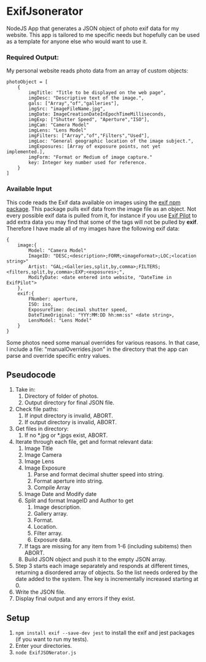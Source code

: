 # ExifJsonerator
NodeJS App that generates a JSON object of photo exif data for my website.  This app is tailored to me specific needs but hopefully can be used as a template for anyone else who would want to use it.

### Required Output:
My personal website reads photo data from an array of custom objects:

```
photoObject = [
    {
        imgTitle: "Title to be displayed on the web page",
        imgDesc: "Descriptive text of the image.",
        gals: ["Array","of","galleries"],
        imgSrc: "imageFileName.jpg",
        imgDate: ImageCreationDateInEpochTimeMilliseconds,
        imgExp: ["Shutter Speed", "Aperture","ISO"],
        imgCam: "Camera Model"
        imgLens: "Lens Model"
        imgFilters: ["Array","of","Filters","Used"],
        imgLoc: "General geographic location of the image subject.",
        imgExposures: [Array of exposure points, not yet implemented.],
        imgForm: "Format or Medium of image capture."
        key: Integer key number used for reference.  
    }
]
```
### Available Input
This code reads the Exif data available on images using the [exif npm package](https://www.npmjs.com/package/exif).  This package pulls exif data from the image file as an object.  Not every possible exif data is pulled from it, for instance if you use [Exif Pilot](https://www.colorpilot.com/exif.html) to add extra data you may find that some of the tags will not be pulled by **exif**.  Therefore I have made all of my images have the following exif data:

```
{
    image:{
        Model: "Camera Model"
        ImageID: "DESC;<description>;FORM;<imageFormat>;LOC;<location string>"
        Artist: "GAL;<Galleries,split,by,comma>;FILTERS;<filters,split,by,comma>;EXP;<exposures>;",
        ModifyDate: <date entered into website, "DateTime in ExifPilot">
    },
    exif:{
        FNumber: aperture,
        ISO: iso,
        ExposureTime: decimal shutter speed,
        DateTimeOriginal: "YYY:MM:DD hh:mm:ss" <date string>,
        LensModel: "Lens Model"
    }
}
```

Some photos need some manual overrides for various reasons.  In that case, I include a file: "manualOverrides.json" in the directory that the app can parse and override specific entry values.  

## Pseudocode
1. Take in:
    1. Directory of folder of photos.
    2. Output directory for final JSON file.
2. Check file paths:
    1. If input directory is invalid, ABORT.
    2. If output directory is invalid, ABORT.
3. Get files in directory:
    1. If no *.jpg or *.jpgs exist, ABORT.
3. Iterate through each file, get and format relevant data:
    1. Image Title
    2. Image Camera
    3. Image Lens
    4. Image Exposure
        1. Parse and format decimal shutter speed into string.
        2. Format aperture into string.
        3. Compile Array
    5. Image Date and Modify date
    6. Split and format ImageID and Author to get
        1. Image description.
        2. Gallery array.
        3. Format.
        4. Location.
        5. Filter array.
        6. Exposure data.
    7. If tags are missing for any item from 1-6 (including subitems) then ABORT.
    8. Build JSON object and push it to the empty JSON array.
4. Step 3 starts each image separately and responds at different times, returning a disordered array of objects. So the list needs ordered by the date added to the system.  The key is incrementally increased starting at 0.
5. Write the JSON file. 
6. Display final output and any errors if they exist.

## Setup
1. `npm install exif --save-dev jest` to install the exif and jest packages (if you want to run my tests).
2. Enter your directories.
3. `node ExifJSONerator.js`
